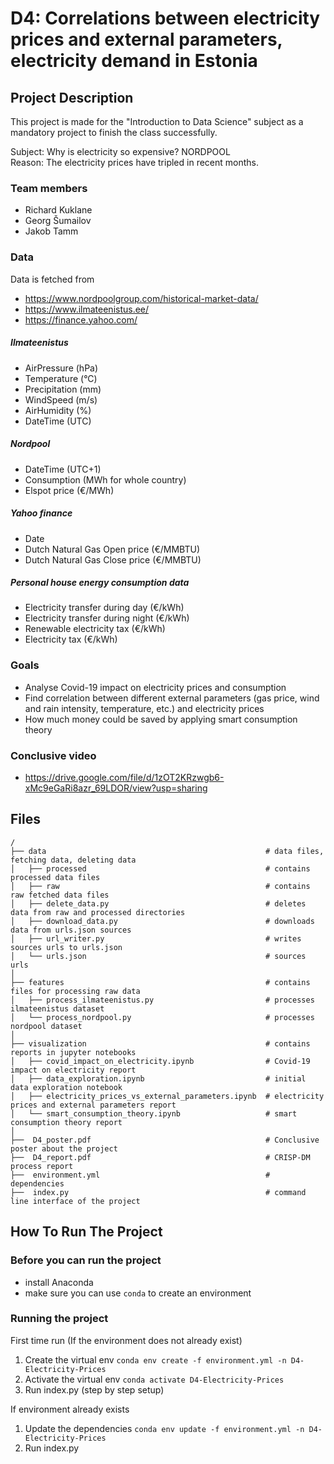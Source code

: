 # D4: Correlations between electricity prices and external parameters, electricity demand in Estonia
## Project Description
This project is made for the "Introduction to Data Science" subject as a mandatory project to finish the class successfully.

Subject: Why is electricity so expensive? NORDPOOL  
Reason: The electricity prices have tripled in recent months.

### Team members
 - Richard Kuklane
 - Georg Šumailov
 - Jakob Tamm

### Data
Data is fetched from
 - https://www.nordpoolgroup.com/historical-market-data/
 - https://www.ilmateenistus.ee/
 - https://finance.yahoo.com/

##### Ilmateenistus
 - AirPressure (hPa)
 - Temperature (°C)
 - Precipitation (mm)
 - WindSpeed (m/s)
 - AirHumidity (%)
 - DateTime (UTC)

##### Nordpool
 - DateTime (UTC+1)
 - Consumption (MWh for whole country)
 - Elspot price (€/MWh)

##### Yahoo finance
 - Date
 - Dutch Natural Gas Open price (€/MMBTU)
 - Dutch Natural Gas Close price (€/MMBTU)

##### Personal house energy consumption data
 - Electricity transfer during day (€/kWh)
 - Electricity transfer during night (€/kWh)
 - Renewable electricity tax (€/kWh)
 - Electricity tax (€/kWh)

### Goals
 - Analyse Covid-19 impact on electricity prices and consumption
 - Find correlation between different external parameters (gas price, wind and rain intensity, temperature, etc.) and electricity prices
 - How much money could be saved by applying smart consumption theory

### Conclusive video
 - https://drive.google.com/file/d/1zOT2KRzwgb6-xMc9eGaRi8azr_69LDOR/view?usp=sharing

## Files
```
/
├── data                                                 # data files, fetching data, deleting data
│   ├── processed                                        # contains processed data files
│   ├── raw                                              # contains raw fetched data files
│   ├── delete_data.py                                   # deletes data from raw and processed directories
│   ├── download_data.py                                 # downloads data from urls.json sources
│   ├── url_writer.py                                    # writes sources urls to urls.json
│   └── urls.json                                        # sources urls
│
├── features                                             # contains files for processing raw data
│   ├── process_ilmateenistus.py                         # processes ilmateenistus dataset
│   └── process_nordpool.py                              # processes nordpool dataset
│
├── visualization                                        # contains reports in jupyter notebooks
│   ├── covid_impact_on_electricity.ipynb                # Covid-19 impact on electricity report      
│   ├── data_exploration.ipynb                           # initial data exploration notebook
│   ├── electricity_prices_vs_external_parameters.ipynb  # electricity prices and external parameters report
│   └── smart_consumption_theory.ipynb                   # smart consumption theory report
│
├──  D4_poster.pdf                                       # Conclusive poster about the project
├──  D4_report.pdf                                       # CRISP-DM process report
├──  environment.yml                                     # dependencies
├──  index.py                                            # command line interface of the project
```
## How To Run The Project
### Before you can run the project
 - install Anaconda
 - make sure you can use `conda` to create an environment
### Running the project
First time run (If the environment does not already exist)
1. Create the virtual env `conda env create -f environment.yml -n D4-Electricity-Prices`
2. Activate the virtual env `conda activate D4-Electricity-Prices`
3. Run index.py (step by step setup)

If environment already exists
1. Update the dependencies `conda env update -f environment.yml -n D4-Electricity-Prices`
2. Run index.py
